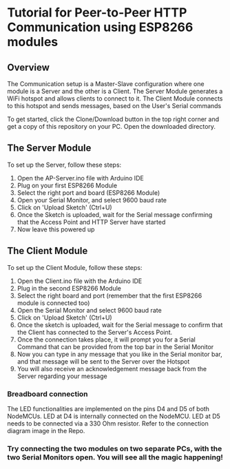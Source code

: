 # Tutorial for Peer-to-Peer HTTP Communication using ESP8266 modules

## Overview
The Communication setup is a Master-Slave configuration where one module is a Server and the other is a Client.
The Server Module generates a WiFi hotspot and allows clients to connect to it.
The Client Module connects to this hotspot and sends messages, based on the User's Serial commands

To get started, click the Clone/Download button in the top right corner and get a copy of this repository on your PC.
Open the downloaded directory.

## The Server Module
To set up the Server, follow these steps:
1. Open the AP-Server.ino file with Arduino IDE
2. Plug on your first ESP8266 Module
3. Select the right port and board (ESP8266 Module)
4. Open your Serial Monitor, and select 9600 baud rate
5. Click on 'Upload Sketch' (Ctrl+U)
6. Once the Sketch is uploaded, wait for the Serial message confirming that the Access Point and HTTP Server have started
7. Now leave this powered up

## The Client Module
To set up the Client Module, follow these steps:
1. Open the Client.ino file with the Arduino IDE
2. Plug in the second ESP8266 Module
3. Select the right board and port (remember that the first ESP8266 module is connected too)
4. Open the Serial Monitor and select 9600 baud rate
5. Click on 'Upload Sketch' (Ctrl+U)
6. Once the sketch is uploaded, wait for the Serial message to confirm that the Client has connected to the Server's Access Point.
7. Once the connection takes place, it will prompt you for a Serial Command that can be provided from the top bar in the Serial Monitor
8. Now you can type in any message that you like in the Serial monitor bar, and that message will be sent to the Server over the Hotspot
9. You will also receive an acknowledgement message back from the Server regarding your message

### Breadboard connection
The LED functionalities are implemented on the pins D4 and D5 of both NodeMCUs.
LED at D4 is internally connected on the NodeMCU.
LED at D5 needs to be connected via a 330 Ohm resistor. Refer to the connection diagram image in the Repo.

### Try connecting the two modules on two separate PCs, with the two Serial Monitors open. You will see all the magic happening!
